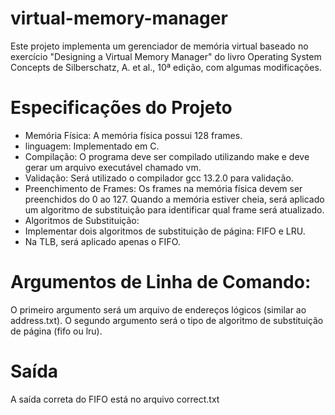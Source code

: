 # virtual-memory-manager

Este projeto implementa um gerenciador de memória virtual baseado no exercício "Designing a Virtual Memory Manager" do livro Operating System Concepts de Silberschatz, A. et al., 10ª edição, com algumas modificações.

# Especificações do Projeto

- Memória Física: A memória física possui 128 frames.
- linguagem: Implementado em C.
- Compilação: O programa deve ser compilado utilizando make e deve gerar um arquivo executável chamado vm.
- Validação: Será utilizado o compilador gcc 13.2.0 para validação.
- Preenchimento de Frames: Os frames na memória física devem ser preenchidos do 0 ao 127. Quando a memória estiver cheia, será aplicado um algoritmo de substituição para identificar qual frame será atualizado.
- Algoritmos de Substituição:
- Implementar dois algoritmos de substituição de página: FIFO e LRU.
- Na TLB, será aplicado apenas o FIFO.

# Argumentos de Linha de Comando:

O primeiro argumento será um arquivo de endereços lógicos (similar ao address.txt).
O segundo argumento será o tipo de algoritmo de substituição de página (fifo ou lru).

# Saída

A saída correta do FIFO está no arquivo correct.txt
